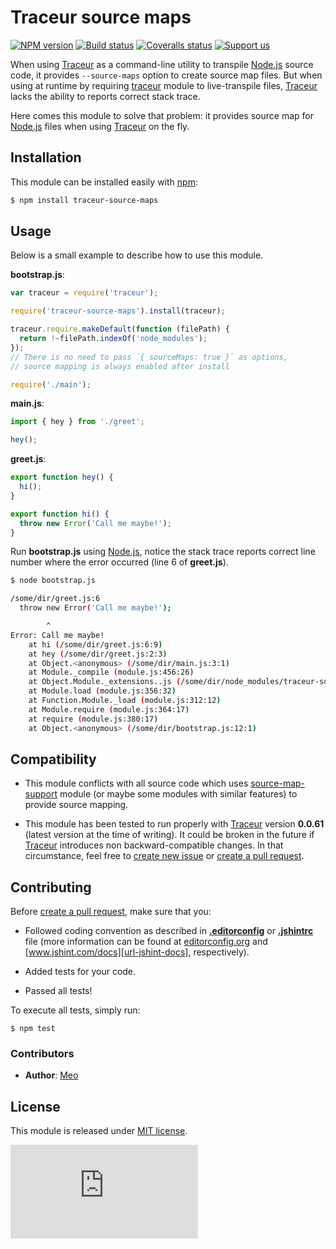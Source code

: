 # Traceur source maps

[![NPM version][meta-img-npm]][meta-url-npm]
[![Build status][meta-img-travis]][meta-url-travis]
[![Coveralls status][meta-img-coveralls]][meta-url-coveralls]
[![Support us][meta-img-gratipay]][meta-url-gratipay]

When using [Traceur][url-traceur] as a command-line utility to transpile
[Node.js][url-node] source code, it provides `--source-maps` option to
create source map files. But when using at runtime by requiring
[traceur][url-traceur] module to live-transpile files, [Traceur][url-traceur]
lacks the ability to reports correct stack trace.

Here comes this module to solve that problem: it provides source map for
[Node.js][url-node] files when using [Traceur][url-traceur] on the fly.

## Installation

This module can be installed easily with [npm][url-npm]:

```sh
$ npm install traceur-source-maps
```

## Usage

Below is a small example to describe how to use this module.

**bootstrap.js**:

```js
var traceur = require('traceur');

require('traceur-source-maps').install(traceur);

traceur.require.makeDefault(function (filePath) {
  return !~filePath.indexOf('node_modules');
});
// There is no need to pass `{ sourceMaps: true }` as options,
// source mapping is always enabled after install

require('./main');
```

**main.js**:

```js
import { hey } from './greet';

hey();
```

**greet.js**:

```js
export function hey() {
  hi();
}

export function hi() {
  throw new Error('Call me maybe!');
}
```

Run **bootstrap.js** using [Node.js][url-node], notice the stack trace
reports correct line number where the error occurred (line 6 of **greet.js**).

```sh
$ node bootstrap.js

/some/dir/greet.js:6
  throw new Error('Call me maybe!');

        ^
Error: Call me maybe!
    at hi (/some/dir/greet.js:6:9)
    at hey (/some/dir/greet.js:2:3)
    at Object.<anonymous> (/some/dir/main.js:3:1)
    at Module._compile (module.js:456:26)
    at Object.Module._extensions..js (/some/dir/node_modules/traceur-source-maps/node_modules/traceur/src/node/require.js:65:21)
    at Module.load (module.js:356:32)
    at Function.Module._load (module.js:312:12)
    at Module.require (module.js:364:17)
    at require (module.js:380:17)
    at Object.<anonymous> (/some/dir/bootstrap.js:12:1)
```

## Compatibility

* This module conflicts with all source code which uses
[source-map-support][url-source-map-support] module (or maybe some modules
with similar features) to provide source mapping.

* This module has been tested to run properly with [Traceur][url-traceur]
version **0.0.61** (latest version at the time of writing). It could be broken
in the future if [Traceur][url-traceur] introduces non backward-compatible
changes. In that circumstance, feel free to [create new issue][repo-url-new-issue]
or [create a pull request][repo-url-pull-request].

## Contributing

Before [create a pull request][repo-url-pull-request], make sure that you:

* Followed coding convention as described in
**[.editorconfig][repo-editorconfig]** or **[.jshintrc][repo-jshintrc]** file
(more information can be found at [editorconfig.org][url-editorconfig] and
[www.jshint.com/docs][url-jshint-docs], respectively).

* Added tests for your code.

* Passed all tests!

To execute all tests, simply run:

    $ npm test

### Contributors

* **Author**: [Meo][url-meoguru]

## License

This module is released under [MIT license][repo-license].

[![Analytics][meta-img-ga]][meta-url-ga]

[//]: # (Site URLs)
[url-node]: http://nodejs.org
[url-npm]: https://www.npmjs.org/
[url-editorconfig]: http://editorconfig.org
[url-jshint-docs]: http://www.jshint.com/docs
[url-traceur]: https://github.com/google/traceur-compiler
[url-source-map-support]: https://github.com/evanw/node-source-map-support

[//]: # (Repository URLs and resources)
[repo-url-new-issue]: https://github.com/meoguru/traceur-source-maps/issues/new
[repo-url-pull-request]: https://github.com/meoguru/traceur-source-maps/pulls
[repo-license]: https://github.com/meoguru/traceur-source-maps/blob/master/LICENSE
[repo-editorconfig]: https://github.com/meoguru/traceur-source-maps/blob/master/.editorconfig
[repo-jshintrc]: https://github.com/meoguru/traceur-source-maps/blob/master/.jshintrc

[//]: # (Repository meta information)
[meta-url-npm]: https://npmjs.org/package/traceur-source-maps
[meta-img-npm]: https://img.shields.io/npm/v/traceur-source-maps.svg?style=flat
[meta-url-travis]: https://travis-ci.org/meoguru/traceur-source-maps
[meta-img-travis]: https://img.shields.io/travis/meoguru/traceur-source-maps.svg?style=flat
[meta-url-coveralls]: https://coveralls.io/r/meoguru/traceur-source-maps
[meta-img-coveralls]: https://img.shields.io/coveralls/meoguru/traceur-source-maps/master.svg?style=flat
[meta-url-gratipay]: https://gratipay.com/meoguru
[meta-img-gratipay]: https://img.shields.io/gratipay/meoguru.svg?style=flat
[meta-url-ga]: https://github.com/igrigorik/ga-beacon
[meta-img-ga]: https://ga-beacon.appspot.com/UA-54698248-1/repo/README.md

[//]: # (Authors and contributors URLs)
[url-meoguru]: http://meo.guru
